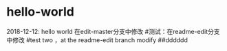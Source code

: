 # hello-world
2018-12-12: hello world 
在edit-master分支中修改
#测试：在readme-edit分支中修改
#test two ，at the readme-edit branch modify
##dddddd